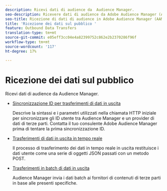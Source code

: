```yaml
---
description: Ricevi dati di audience da  Audience Manager.
seo-description: Ricevere dati di audience da Adobe Audience Manager (AAM).
seo-title: Ricezione di dati di audience in Adobe Audience Manager (AAM)
title: 'Ricezione dei dati sul pubblico '
feature: Outbound Data Transfers
translation-type: tm+mt
source-git-commit: e05eff3cc04e4a82399752c862e2b2370286f96f
workflow-type: tm+mt
source-wordcount: '117'
ht-degree: 17%

---
```



# Ricezione dei dati sul pubblico 

Ricevi dati di audience da  Audience Manager.

* [Sincronizzazione ID per trasferimenti di dati in uscita](id-sync-outbound.md)

   Descrive la sintassi e i parametri utilizzati nella chiamata HTTP iniziale per sincronizzare gli ID utente tra  Audience Manager e un provider di dati di terze parti. Contatta il tuo consulente Adobe Audience Manager prima di tentare la prima sincronizzazione ID.

* [Trasferimenti di dati in uscita in tempo reale](real-time-outbound-transfers/real-time-outbound-transfers.md)

   Il processo di trasferimento dei dati in tempo reale in uscita restituisce i dati utente come una serie di oggetti JSON passati con un metodo POST.

* [Trasferimenti in batch di dati in uscita ](batch-outbound-transfers/batch-outbound-overview.md)

    Audience Manager invia i dati batch ai fornitori di contenuti di terze parti in base alle presenti specifiche.
